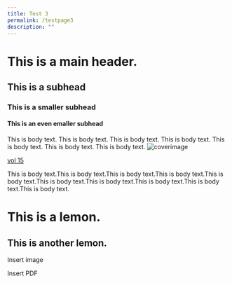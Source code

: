 ```yaml
---
title: Test 3
permalink: /testpage3
description: ""
---
```

# This is a main header.
## This is a subhead 
### This is a smaller subhead
#### This is an even emaller subhead

This is body text. This is body text. This is body text. This is body text. This is body text. This is body text. This is body text.
![coverimage](/images/covers/ba10-1.jpg)

[vol 15](/files/pdf/vol-15/v15-issue1_Disco.pdf)

This is body text.This is body text.This is body text.This is body text.This is body text.This is body text.This is body text.This is body text.This is body text.This is body text.

# This is a lemon.
## This is another lemon.

Insert image

Insert PDF